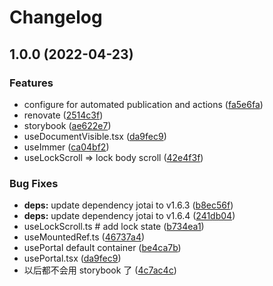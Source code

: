 # Changelog

## 1.0.0 (2022-04-23)


### Features

* configure for automated publication and actions ([fa5e6fa](https://github.com/powerfulyang/hooks/commit/fa5e6fa153b1f0274fc3d9516c0b376b6073bb73))
* renovate ([2514c3f](https://github.com/powerfulyang/hooks/commit/2514c3ff247be30a0645e8cab549e1a7a006f064))
* storybook ([ae622e7](https://github.com/powerfulyang/hooks/commit/ae622e75457047c0ef5fd704479fb94d091d589d))
* useDocumentVisible.tsx ([da9fec9](https://github.com/powerfulyang/hooks/commit/da9fec9e25c783bc48f4cdab030f594c81378e5d))
* useImmer ([ca04bf2](https://github.com/powerfulyang/hooks/commit/ca04bf2ce9f826842e3822f6089809b08688c231))
* useLockScroll => lock body scroll ([42e4f3f](https://github.com/powerfulyang/hooks/commit/42e4f3fc02b394cb54d79ba746d5bee920dd501e))


### Bug Fixes

* **deps:** update dependency jotai to v1.6.3 ([b8ec56f](https://github.com/powerfulyang/hooks/commit/b8ec56fd34c65e790739d72d60ae6e105ccc2137))
* **deps:** update dependency jotai to v1.6.4 ([241db04](https://github.com/powerfulyang/hooks/commit/241db0404707db271d361f09415500a6f9d1cb7a))
* useLockScroll.ts # add lock state ([b734ea1](https://github.com/powerfulyang/hooks/commit/b734ea1c8bee6e7e172dd093bcfe509afca72674))
* useMountedRef.ts ([46737a4](https://github.com/powerfulyang/hooks/commit/46737a456219593c414e163419ea0cd67201613d))
* usePortal default container ([be4ca7b](https://github.com/powerfulyang/hooks/commit/be4ca7b871df5e48a9c149b47d56eadee4ded205))
* usePortal.tsx ([da9fec9](https://github.com/powerfulyang/hooks/commit/da9fec9e25c783bc48f4cdab030f594c81378e5d))
* 以后都不会用 storybook 了 ([4c7ac4c](https://github.com/powerfulyang/hooks/commit/4c7ac4cb4b7cd46e9ae7d18a8db1003dfbc8c65e))

